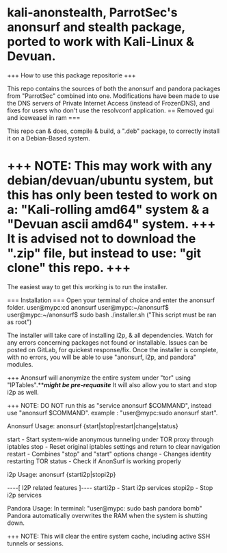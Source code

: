# kali-anonstealth, ParrotSec's anonsurf and stealth package, ported to work with Kali-Linux & Devuan.

+++ How to use this package repositorie +++

This repo contains the sources of both the anonsurf and pandora packages from "ParrotSec" combined into one.
Modifications have been made to use the DNS servers of Private Internet Access (instead of FrozenDNS),
and fixes for users who don't use the resolvconf application.
== Removed gui and iceweasel in ram ===

This repo can & does, compile & build, a ".deb" package, to correctly install it on a Debian-Based system.

+++ NOTE: This may work with any debian/devuan/ubuntu system, but this has only been tested to work on a:
 "Kali-rolling amd64" system & a "Devuan ascii amd64" system.
+++ It is advised not to download the ".zip" file, but instead to use: "git clone" this repo. +++
========================================================================================================
The easiest way to get this working is to run the installer.

=== Installation ===
Open your terminal of choice and enter the anonsurf folder.
user@mypc:cd anonsurf
user@mypc:~/anonsurf$
user@mypc:~/anonsurf$ sudo bash ./installer.sh ("This script must be ran as root")

The installer will take care of installing i2p, & all dependencies. Watch for any errors concerning packages
not found or installable. Issues can be posted on GitLab, for quickest response/fix.
Once the installer is complete, with no errors, you will be able to use "anonsurf, i2p, and pandora" modules.

+++ Anonsurf will anonymize the entire system under "tor" using "IPTables".*******might be pre-requasite*****
It will also allow you to start and stop i2p as well.

+++ NOTE: DO NOT run this as "service anonsurf $COMMAND", instead use "anonsurf $COMMAND".
example : "user@mypc:sudo anonsurf start".

Anonsurf Usage:
 anonsurf {start|stop|restart|change|status}

 start - Start system-wide anonymous
          tunneling under TOR proxy through iptables
 stop - Reset original iptables settings
          and return to clear navigation
 restart - Combines "stop" and "start" options
 change - Changes identity restarting TOR 
 status - Check if AnonSurf is working properly

i2p Usage:
 anonsurf {starti2p|stopi2p}

----[ I2P related features ]----
 starti2p - Start i2p services
 stopi2p - Stop i2p services

Pandora Usage:
In terminal: "user@mypc: sudo bash pandora bomb"
Pandora automatically overwrites the RAM when the system is shutting down.

+++ NOTE: This will clear the entire system cache, including active SSH tunnels or sessions.